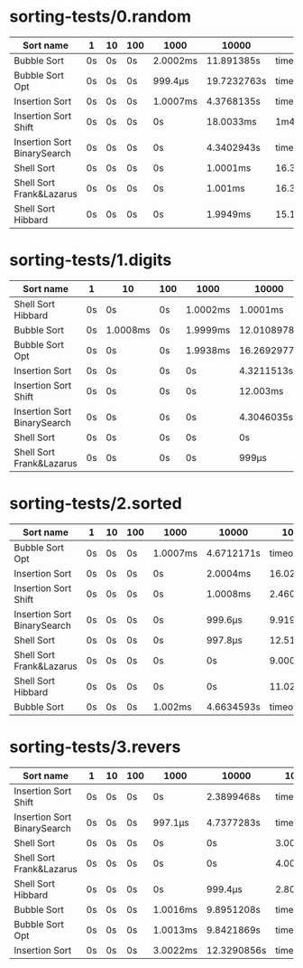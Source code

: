 # sorting-tests/0.random
| Sort name | 1 | 10 | 100 | 1000 | 10000 | 100000 | 1000000 | 10000000 |
| --- | --- | --- | --- | --- | --- | --- | --- | --- |
| Bubble Sort | 0s | 0s | 0s | 2.0002ms | 11.891385s | timeout | timeout | timeout |
| Bubble Sort Opt | 0s | 0s | 0s | 999.4µs | 19.7232763s | timeout | timeout | timeout |
| Insertion Sort | 0s | 0s | 0s | 1.0007ms | 4.3768135s | timeout | timeout | timeout |
| Insertion Sort Shift | 0s | 0s | 0s | 0s | 18.0033ms | 1m40.8417174s | timeout | timeout |
| Insertion Sort BinarySearch | 0s | 0s | 0s | 0s | 4.3402943s | timeout | timeout | timeout |
| Shell Sort | 0s | 0s | 0s | 0s | 1.0001ms | 16.301ms | 24.8206358s | timeout |
| Shell Sort Frank&Lazarus | 0s | 0s | 0s | 0s | 1.001ms | 16.3078ms | 23.1542562s | timeout |
| Shell Sort Hibbard | 0s | 0s | 0s | 0s | 1.9949ms | 15.1409ms | 23.7511977s | timeout |

# sorting-tests/1.digits
| Sort name | 1 | 10 | 100 | 1000 | 10000 | 100000 | 1000000 | 10000000 |
| --- | --- | --- | --- | --- | --- | --- | --- | --- |
| Shell Sort Hibbard | 0s | 0s | 0s | 1.0002ms | 1.0001ms | 2.9768ms | 7.7362452s | 59.5825336s |
| Bubble Sort | 0s | 1.0008ms | 0s | 1.9999ms | 12.0108978s | timeout | timeout | timeout |
| Bubble Sort Opt | 0s | 0s | 0s | 1.9938ms | 16.2692977s | timeout | timeout | timeout |
| Insertion Sort | 0s | 0s | 0s | 0s | 4.3211513s | timeout | timeout | timeout |
| Insertion Sort Shift | 0s | 0s | 0s | 0s | 12.003ms | 1m33.2460668s | timeout | timeout |
| Insertion Sort BinarySearch | 0s | 0s | 0s | 0s | 4.3046035s | timeout | timeout | timeout |
| Shell Sort | 0s | 0s | 0s | 0s | 0s | 4.0011ms | 7.5543109s | 1m6.6253732s |
| Shell Sort Frank&Lazarus | 0s | 0s | 0s | 0s | 999µs | 3.9964ms | 10.2253161s | 51.1895387s |

# sorting-tests/2.sorted
| Sort name | 1 | 10 | 100 | 1000 | 10000 | 100000 | 1000000 | 10000000 |
| --- | --- | --- | --- | --- | --- | --- | --- | --- |
| Bubble Sort Opt | 0s | 0s | 0s | 1.0007ms | 4.6712171s | timeout | timeout | timeout |
| Insertion Sort | 0s | 0s | 0s | 0s | 2.0004ms | 16.0281336s | timeout | timeout |
| Insertion Sort Shift | 0s | 0s | 0s | 0s | 1.0008ms | 2.4608707s | timeout | timeout |
| Insertion Sort BinarySearch | 0s | 0s | 0s | 0s | 999.6µs | 9.9190841s | timeout | timeout |
| Shell Sort | 0s | 0s | 0s | 0s | 997.8µs | 12.5131ms | 11.7423411s | timeout |
| Shell Sort Frank&Lazarus | 0s | 0s | 0s | 0s | 0s | 9.0001ms | 15.4541258s | timeout |
| Shell Sort Hibbard | 0s | 0s | 0s | 0s | 0s | 11.0253ms | 15.4157735s | timeout |
| Bubble Sort | 0s | 0s | 0s | 1.002ms | 4.6634593s | timeout | timeout | timeout |

# sorting-tests/3.revers
| Sort name | 1 | 10 | 100 | 1000 | 10000 | 100000 | 1000000 | 10000000 |
| --- | --- | --- | --- | --- | --- | --- | --- | --- |
| Insertion Sort Shift | 0s | 0s | 0s | 0s | 2.3899468s | timeout | timeout | timeout |
| Insertion Sort BinarySearch | 0s | 0s | 0s | 997.1µs | 4.7377283s | timeout | timeout | timeout |
| Shell Sort | 0s | 0s | 0s | 0s | 0s | 3.0004ms | 3.678819s | 49.0220821s |
| Shell Sort Frank&Lazarus | 0s | 0s | 0s | 0s | 0s | 4.0005ms | 5.1377401s | 46.1058284s |
| Shell Sort Hibbard | 0s | 0s | 0s | 0s | 999.4µs | 2.8003958s | 7.4495412s | 38.8551254s |
| Bubble Sort | 0s | 0s | 0s | 1.0016ms | 9.8951208s | timeout | timeout | timeout |
| Bubble Sort Opt | 0s | 0s | 0s | 1.0013ms | 9.8421869s | timeout | timeout | timeout |
| Insertion Sort | 0s | 0s | 0s | 3.0022ms | 12.3290856s | timeout | timeout | timeout |

